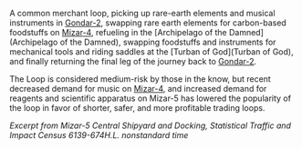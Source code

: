 A common merchant loop, picking up rare-earth elements and musical instruments in [Gondar-2](Gondar-2), swapping rare earth elements for carbon-based foodstuffs on [Mizar-4](Mizar-4), refueling in the [Archipelago of the Damned](Archipelago of the Damned), swapping foodstuffs and instruments for mechanical tools and riding saddles at the [Turban of God](Turban of God), and finally returning the final leg of the journey back to [Gondar-2](Gondar-2).

The Loop is considered medium-risk by those in the know, but recent decreased demand for music on [Mizar-4](Mizar-4), and increased demand for reagents and scientific apparatus on Mizar-5 has lowered the popularity of the loop in favor of shorter, safer, and more profitable trading loops.

*Excerpt from Mizar-5 Central Shipyard and Docking, Statistical Traffic and Impact Census 6139-674H.L. nonstandard time*
